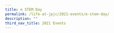 ```yaml
---
title: e STEM Day
permalink: /life-at-jpjc/2021-events/e-stem-day/
description: ""
third_nav_title: 2021 Events
---
```

